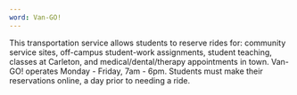 ```yaml
---
word: Van-GO!
---
```


This transportation service allows students to reserve rides for: community service sites, off-campus student-work assignments, student teaching, classes at Carleton, and medical/dental/therapy appointments in town. Van- GO! operates Monday - Friday, 7am - 6pm. Students must make their reservations online, a day prior to needing a ride.
